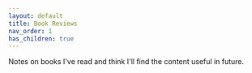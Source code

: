```yaml
---
layout: default
title: Book Reviews
nav_order: 1
has_children: true
---
```


Notes on books I've read and think I'll find the content useful in future. 
